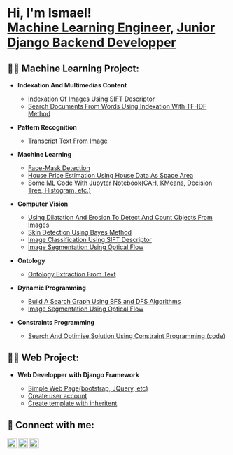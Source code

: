 <h1>Hi, I'm Ismael! <br/><a href="https://github.com/ismaelo05">Machine Learning Engineer</a>, <a href="linkedin.com/in/tankeu-ismael">Junior Django Backend Developper</a>

<h2>👨‍💻 Machine Learning Project:</h2>

- <b>Indexation And Multimedias Content</b>
  - [Indexation Of Images Using SIFT Descriptor](https://github.com/ismaelo05/indexation_images_with_sift)
  - [Search Documents From Words Using Indexation With TF-IDF Method](https://github.com/ismaelo05/text_indexation_tfidf)
  
- <b>Pattern Recognition</b>
  - [Transcript Text From Image](https://github.com/ismaelo05/Transcript-text-from-image)
- <b>Machine Learning</b>
  - [Face-Mask Detection](https://github.com/ismaelo05/face-mask-detection)
  - [House Price Estimation Using House Data As Space Area](https://github.com/ismaelo05/Machine-learning)
  - [Some ML Code With Jupyter Notebook(CAH, KMeans, Decision Tree, Histogram, etc.)](https://github.com/ismaelo05/jupyter-notebook)
  
  
- <b>Computer Vision</b>
  - [Using Dilatation And Erosion To Detect And Count Objects From Images](https://github.com/ismaelo05/-Comptage_Objets)
  - [Skin Detection Using Bayes Method](https://github.com/ismaelo05/skinDetection)
  - [Image Classification Using SIFT Descriptor](https://github.com/ismaelo05/image-classification-xith-SIFT-description)
  - [Image Segmentation Using Optical Flow](https://github.com/ismaelo05/Optical_flow)
  

- <b>Ontology</b>
  - [Ontology Extraction From Text](https://github.com/ismaelo05/-OntoTextBea)
  
- <b>Dynamic Programming</b>
  - [Build A Search Graph Using BFS and DFS Algorithms](https://github.com/ismaelo05/GraphManipulation)
  - [Image Segmentation Using Optical Flow](https://github.com/ismaelo05/Optical_flow)
  
- <b>Constraints Programming</b>
  - [Search And Optimise Solution Using Constraint Programming (code)](https://github.com/ismaelo05/-Programmation-Par-Contrainte1-)

<h2>👨‍💻 Web Project:</h2>

- <b>Web Developper with Django Framework</b>

  - [Simple Web Page(bootstrap, JQuery, etc)](https://github.com/ismaelo05/html_css_js_fournisseur_pharmacie)
  - [Create user account](https://github.com/ismaelo05/create_user_with_django)
  - [Create template with inheritent](https://github.com/ismaelo05/django_with_template)



<h2> 🤳 Connect with me:</h2>

[<img align="left" alt="JoshMadakor | Twitter" width="22px" src="https://cdn.jsdelivr.net/npm/simple-icons@v3/icons/twitter.svg" />][twitter]
[<img align="left" alt="JoshMadakor | LinkedIn" width="22px" src="https://cdn.jsdelivr.net/npm/simple-icons@v3/icons/linkedin.svg" />][linkedin]
[<img align="left" alt="JoshMadakor | Instagram" width="22px" src="https://cdn.jsdelivr.net/npm/simple-icons@v3/icons/instagram.svg" />][instagram]

[twitter]: https://twitter.com/ismaelo1905?t=kI240-Q9A84vunL8MFGXzg&s=09
[instagram]: https://www.instagram.com/bams2551/
[linkedin]: linkedin.com/in/tankeu-ismael

